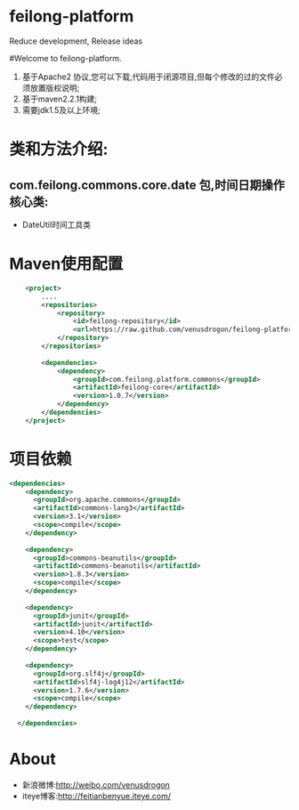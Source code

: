 feilong-platform
================

Reduce development, Release ideas


#Welcome to feilong-platform.

1. 基于Apache2 协议,您可以下载,代码用于闭源项目,但每个修改的过的文件必须放置版权说明;
1. 基于maven2.2.1构建;
1. 需要jdk1.5及以上环境;


# 类和方法介绍: 

## com.feilong.commons.core.date 包,时间日期操作核心类:

* DateUtil时间工具类  


# Maven使用配置

```XML
	<project>
		....
		<repositories>
			<repository>
				<id>feilong-repository</id>
				<url>https://raw.github.com/venusdrogon/feilong-platform/master</url>
			</repository>
		</repositories>
		
		<dependencies>
			<dependency>
				<groupId>com.feilong.platform.commons</groupId>
				<artifactId>feilong-core</artifactId>
				<version>1.0.7</version>
			</dependency>
		</dependencies>
	</project>
```

# 项目依赖

```XML
<dependencies>
    <dependency>
      <groupId>org.apache.commons</groupId>
      <artifactId>commons-lang3</artifactId>
      <version>3.1</version>
      <scope>compile</scope>
    </dependency>
    
    <dependency>
      <groupId>commons-beanutils</groupId>
      <artifactId>commons-beanutils</artifactId>
      <version>1.8.3</version>
      <scope>compile</scope>
    </dependency>
    
    <dependency>
      <groupId>junit</groupId>
      <artifactId>junit</artifactId>
      <version>4.10</version>
      <scope>test</scope>
    </dependency>
    
    <dependency>
      <groupId>org.slf4j</groupId>
      <artifactId>slf4j-log4j12</artifactId>
      <version>1.7.6</version>
      <scope>compile</scope>
    </dependency>
    
  </dependencies>
```

# About

* 新浪微博:http://weibo.com/venusdrogon 
* iteye博客:http://feitianbenyue.iteye.com/

